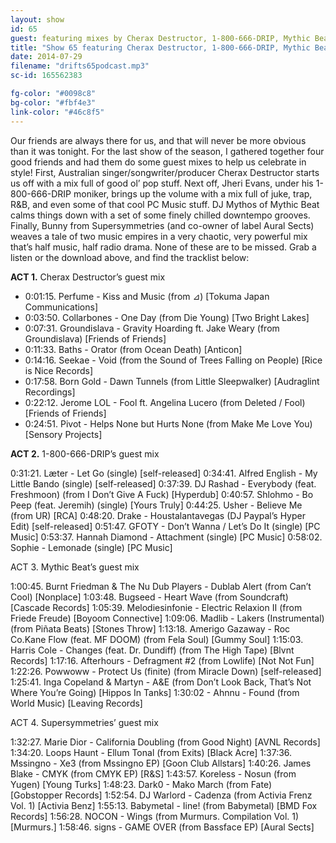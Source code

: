 ```yaml
---
layout: show
id: 65
guest: featuring mixes by Cherax Destructor, 1-800-666-DRIP, Mythic Beat, Supersymmetries
title: "Show 65 featuring Cherax Destructor, 1-800-666-DRIP, Mythic Beat, Supersymmetries"
date: 2014-07-29
filename: "drifts65podcast.mp3"
sc-id: 165562383

fg-color: "#0098c8"
bg-color: "#fbf4e3"
link-color: "#46c8f5"
---
```


Our friends are always there for us, and that will never be more obvious than it was tonight. For the last show of the season, I gathered together four good friends and had them do some guest mixes to help us celebrate in style! First, Australian singer/songwriter/producer Cherax Destructor starts us off with a mix full of good ol’ pop stuff. Next off, Jheri Evans, under his 1-800-666-DRIP moniker, brings up the volume with a mix full of juke, trap, R&B, and even some of that cool PC Music stuff.  DJ Mythos of Mythic Beat calms things down with a set of some finely chilled downtempo grooves. Finally, Bunny from Supersymmetries (and co-owner of label Aural Sects) weaves a tale of two music empires in a very chaotic, very powerful mix that’s half music, half radio drama. None of these are to be missed. Grab a listen or the download above, and find the tracklist below:

**ACT 1.** Cherax Destructor’s guest mix

* 0:01:15. Perfume - Kiss and Music (from ⊿) [Tokuma Japan Communications]
* 0:03:50. Collarbones - One Day (from Die Young) [Two Bright Lakes]
* 0:07:31. Groundislava - Gravity Hoarding ft. Jake Weary (from Groundislava) [Friends of Friends]
* 0:11:33. Baths - Orator (from Ocean Death) [Anticon]
* 0:14:16. Seekae - Void (from the Sound of Trees Falling on People) [Rice is Nice Records]
* 0:17:58. Born Gold - Dawn Tunnels (from Little Sleepwalker) [Audraglint Recordings]
* 0:22:12. Jerome LOL - Fool ft. Angelina Lucero (from Deleted / Fool) [Friends of Friends]
* 0:24:51. Pivot - Helps None but Hurts None (from Make Me Love You) [Sensory Projects]

**ACT 2.** 1-800-666-DRIP’s guest mix

0:31:21. Læter - Let Go (single) [self-released]
0:34:41. Alfred English - My Little Bando (single) [self-released]
0:37:39. DJ Rashad - Everybody (feat. Freshmoon) (from I Don’t Give A Fuck) [Hyperdub]
0:40:57. Shlohmo - Bo Peep (feat. Jeremih) (single) [Yours Truly]
0:44:25. Usher - Believe Me (from UR) [RCA] 
0:48:20. Drake - Houstalantavegas (DJ Paypal’s Hyper Edit) [self-released]
0:51:47. GFOTY - Don’t Wanna / Let’s Do It (single) [PC Music]
0:53:37. Hannah Diamond - Attachment (single) [PC Music]
0:58:02. Sophie - Lemonade (single) [PC Music]

ACT 3. Mythic Beat’s guest mix

1:00:45. Burnt Friedman & The Nu Dub Players - Dublab Alert (from Can’t Cool) [Nonplace]
1:03:48. Bugseed - Heart Wave (from Soundcraft) [Cascade Records]
1:05:39. Melodiesinfonie - Electric Relaxion II (from Friede Freude) [Boyoom Connective]
1:09:06. Madlib - Lakers (Instrumental) (from Piñata Beats) [Stones Throw]
1:13:18. Amerigo Gazaway - Roc Co.Kane Flow (feat. MF DOOM) (from Fela Soul) [Gummy Soul]
1:15:03. Harris Cole - Changes (feat. Dr. Dundiff) (from The High Tape) [Blvnt Records]
1:17:16. Afterhours - Defragment #2 (from Lowlife) [Not Not Fun]
1:22:26. Powwoww - Protect Us (finite) (from Miracle Down) [self-released]
1:25:41. Inga Copeland & Martyn - A&E (from Don’t Look Back, That’s Not Where You’re Going) [Hippos In Tanks]
1:30:02 - Ahnnu - Found (from World Music) [Leaving Records]

ACT 4. Supersymmetries’ guest mix

1:32:27. Marie Dior - California Doubling (from Good Night) [AVNL Records]
1:34:20. Loops Haunt - Ellum Tonal (from Exits) [Black Acre]
1:37:36. Mssingno - Xe3 (from Mssingno EP) [Goon Club Allstars]
1:40:26. James Blake - CMYK (from CMYK EP) [R&S]
1:43:57. Koreless - Nosun (from Yugen) [Young Turks]
1:48:23. Dark0 - Mako March (from Fate) [Gobstopper Records]
1:52:54. DJ Warlord - Cadenza (from Activia Frenz Vol. 1) [Activia Benz]
1:55:13. Babymetal - Iine! (from Babymetal) [BMD Fox Records]
1:56:28. NOCON - Wings (from Murmurs. Compilation Vol. 1) [Murmurs.]
1:58:46. signs - GAME OVER (from Bassface EP) [Aural Sects]